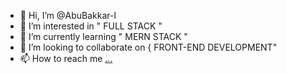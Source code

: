 - 👋 Hi, I’m @AbuBakkar-l
- 👀 I’m interested in " FULL STACK "
- 🌱 I’m currently learning " MERN STACK "
- 💞️ I’m looking to collaborate on { FRONT-END DEVELOPMENT"
- 📫 How to reach me [...](https://www.facebook.com/amabubakar11/)

<!---
AbuBakkar-l/AbuBakkar-l is a ✨ special ✨ repository because its `README.md` (this file) appears on your GitHub profile.
You can click the Preview link to take a look at your changes.
--->

